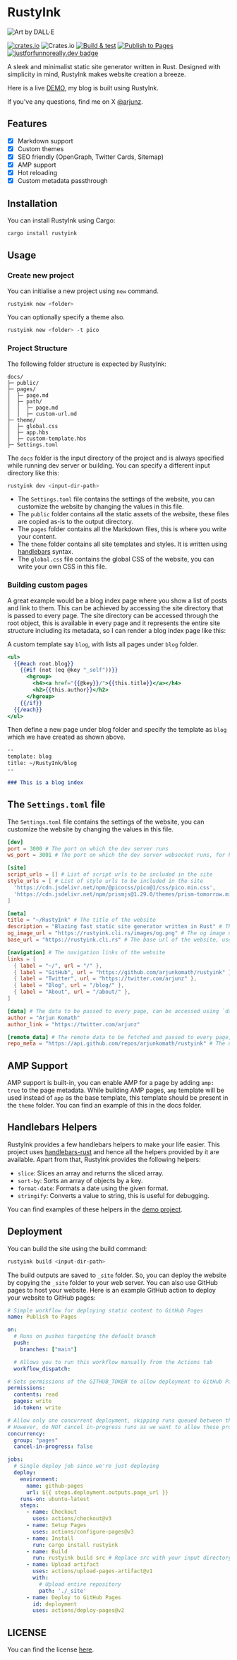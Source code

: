 # RustyInk

![Art by DALL·E](https://rustyink.cli.rs/images/og.png)

[![crates.io](https://img.shields.io/crates/v/rustyink)](https://crates.io/crates/rustyink)
![Crates.io](https://img.shields.io/crates/d/rustyink)
[![Build & test](https://github.com/arjunkomath/RustyInk/actions/workflows/build_test.yml/badge.svg)](https://github.com/arjunkomath/RustyInk/actions/workflows/build_test.yml)
[![Publish to Pages](https://github.com/arjunkomath/RustyInk/actions/workflows/publish.yml/badge.svg)](https://github.com/arjunkomath/RustyInk/actions/workflows/publish.yml)
[![justforfunnoreally.dev badge](https://img.shields.io/badge/justforfunnoreally-dev-9ff)](https://justforfunnoreally.dev)

A sleek and minimalist static site generator written in Rust. Designed with simplicity in mind, RustyInk makes website creation a breeze.

Here is a live [DEMO](https://techulus.xyz), my blog is built using RustyInk.

If you've any questions, find me on X [@arjunz](https://x.com/arjunz).

## Features

- [x] Markdown support
- [x] Custom themes
- [x] SEO friendly (OpenGraph, Twitter Cards, Sitemap)
- [x] AMP support
- [x] Hot reloading
- [x] Custom metadata passthrough

## Installation

You can install RustyInk using Cargo:

```bash
cargo install rustyink
```

## Usage

### Create new project

You can initialise a new project using `new` command.

```bash
rustyink new <folder>
```

You can optionally specify a theme also.

```bash
rustyink new <folder> -t pico
```



### Project Structure

The following folder structure is expected by RustyInk:

```
docs/
├─ public/
├─ pages/
│  ├─ page.md
│  ├─ path/
│  │  ├─ page.md
│  │  ├─ custom-url.md
├─ theme/
│  ├─ global.css
│  ├─ app.hbs
│  ├─ custom-template.hbs
├─ Settings.toml
```

The `docs` folder is the input directory of the project and is always specified while running dev server or building. You can specify a different input directory like this:

```bash
rustyink dev <input-dir-path>
```

- The `Settings.toml` file contains the settings of the website, you can customize the website by changing the values in this file.
- The `public` folder contains all the static assets of the website, these files are copied as-is to the output directory.
- The `pages` folder contains all the Markdown files, this is where you write your content.
- The `theme` folder contains all site templates and styles. It is written using [handlebars](https://handlebarsjs.com/guide/) syntax.
- The `global.css` file contains the global CSS of the website, you can write your own CSS in this file.

### Building custom pages

A great example would be a blog index page where you show a list of posts and link to them. This can be achieved by accessing the site directory that is passed to every page.
The site directory can be accessed through the root object, this is available in every page and it represents the entire site structure including its metadata, so I can render a blog index page like this:

A custom template say `blog`, with lists all pages under `blog` folder.

```handlebars
<ul>
  {{#each root.blog}}
    {{#if (not (eq @key "_self"))}}
      <hgroup>
        <h4><a href="{{@key}}/">{{this.title}}</a></h4>
        <h2>{{this.author}}</h2>
      </hgroup>
    {{/if}}
  {{/each}}
</ul>
```

Then define a new page under blog folder and specify the template as `blog` which we have created as shown above.

```md
--
template: blog
title: ~/RustyInk/blog
--

### This is a blog index
```

## The `Settings.toml` file

The `Settings.toml` file contains the settings of the website, you can customize the website by changing the values in this file.

```toml
[dev]
port = 3000 # The port on which the dev server runs
ws_port = 3001 # The port on which the dev server websocket runs, for hot reloading

[site]
script_urls = [] # List of script urls to be included in the site
style_urls = [ # List of style urls to be included in the site
  'https://cdn.jsdelivr.net/npm/@picocss/pico@1/css/pico.min.css',
  'https://cdn.jsdelivr.net/npm/prismjs@1.29.0/themes/prism-tomorrow.min.css',
]

[meta]
title = "~/RustyInk" # The title of the website
description = "Blazing fast static site generator written in Rust" # The description of the website
og_image_url = "https://rustyink.cli.rs/images/og.png" # The og image url of the website
base_url = "https://rustyink.cli.rs" # The base url of the website, used for building sitemap

[navigation] # The navigation links of the website
links = [
  { label = "~/", url = "/" },
  { label = "GitHub", url = "https://github.com/arjunkomath/rustyink" },
  { label = "Twitter", url = "https://twitter.com/arjunz" },
  { label = "Blog", url = "/blog/" },
  { label = "About", url = "/about/" },
]

[data] # The data to be passed to every page, can be accessed using `data` object in every page
author = "Arjun Komath"
author_link = "https://twitter.com/arjunz"

[remote_data] # The remote data to be fetched and passed to every page, can be accessed using `remote_data` object
repo_meta = "https://api.github.com/repos/arjunkomath/rustyink" # The url of the remote data
```
## AMP Support

AMP support is built-in, you can enable AMP for a page by adding `amp: true` to the page metadata. While building AMP pages, `amp` template will be used instead of `app` as the base template, this template should be present in the `theme` folder. You can find an example of this in the docs folder.

## Handlebars Helpers

RustyInk provides a few handlebars helpers to make your life easier. This project uses [handlebars-rust](https://crates.io/crates/handlebars) and hence all the helpers provided by it are available. Apart from that, RustyInk provides the following helpers:

- `slice`: Slices an array and returns the sliced array.
- `sort-by`: Sorts an array of objects by a key.
- `format-date`: Formats a date using the given format.
- `stringify`: Converts a value to string, this is useful for debugging.

You can find examples of these helpers in the [demo project](https://github.com/techulus/blog).

## Deployment

You can build the site using the build command:

```bash
rustyink build <input-dir-path>
```

The build outputs are saved to `_site` folder. So, you can deploy the website by copying the `_site` folder to your web server. You can also use GitHub pages to host your website. Here is an example GitHub action to deploy your website to GitHub pages:

```yaml
# Simple workflow for deploying static content to GitHub Pages
name: Publish to Pages

on:
  # Runs on pushes targeting the default branch
  push:
    branches: ["main"]

  # Allows you to run this workflow manually from the Actions tab
  workflow_dispatch:

# Sets permissions of the GITHUB_TOKEN to allow deployment to GitHub Pages
permissions:
  contents: read
  pages: write
  id-token: write

# Allow only one concurrent deployment, skipping runs queued between the run in-progress and latest queued.
# However, do NOT cancel in-progress runs as we want to allow these production deployments to complete.
concurrency:
  group: "pages"
  cancel-in-progress: false

jobs:
  # Single deploy job since we're just deploying
  deploy:
    environment:
      name: github-pages
      url: ${{ steps.deployment.outputs.page_url }}
    runs-on: ubuntu-latest
    steps:
      - name: Checkout
        uses: actions/checkout@v3
      - name: Setup Pages
        uses: actions/configure-pages@v3
      - name: Install
        run: cargo install rustyink
      - name: Build
        run: rustyink build src # Replace src with your input directory
      - name: Upload artifact
        uses: actions/upload-pages-artifact@v1
        with:
          # Upload entire repository
          path: './_site'
      - name: Deploy to GitHub Pages
        id: deployment
        uses: actions/deploy-pages@v2
```

## LICENSE

You can find the license [here](https://github.com/arjunkomath/RustyInk/blob/main/LICENSE).
